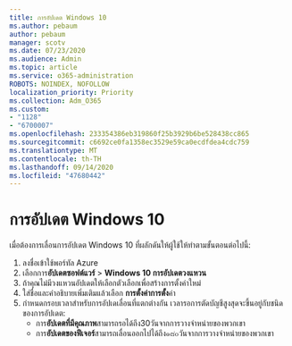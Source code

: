 ```yaml
---
title: การอัปเดต Windows 10
ms.author: pebaum
author: pebaum
manager: scotv
ms.date: 07/23/2020
ms.audience: Admin
ms.topic: article
ms.service: o365-administration
ROBOTS: NOINDEX, NOFOLLOW
localization_priority: Priority
ms.collection: Adm_O365
ms.custom:
- "1128"
- "6700007"
ms.openlocfilehash: 233354386eb319860f25b3929b6be528438cc865
ms.sourcegitcommit: c6692ce0fa1358ec3529e59ca0ecdfdea4cdc759
ms.translationtype: MT
ms.contentlocale: th-TH
ms.lasthandoff: 09/14/2020
ms.locfileid: "47680442"
---
```

# <a name="defer-windows-10-updates"></a>การอัปเดต Windows 10

เมื่อต้องการเลื่อนการอัปเดต Windows 10 ที่ผลักดันให้ผู้ใช้ให้ทำตามขั้นตอนต่อไปนี้:

1. ลงชื่อเข้าใช้พอร์ทัล Azure
2. เลือกการ**อัปเดตซอฟต์แวร์**   >   **Windows 10 การอัปเดตวงแหวน**
3. ถ้าคุณไม่มีวงแหวนอัปเดตให้เลือกตัวเลือกเพื่อสร้างการตั้งค่าใหม่
4. ใส่ชื่อและคำอธิบายเพิ่มเติมแล้วเลือก  **การตั้งค่าการตั้ง**ค่า
5. กำหนดกรอบเวลาสำหรับการอัปเดเลื่อนที่แตกต่างกัน เวลารอการตัดบัญชีสูงสุดจะขึ้นอยู่กับชนิดของการอัปเดต:
    - การ**อัปเดตที่มีคุณภาพ**สามารถรอได้ถึง30วันจากการวางจำหน่ายของพวกเขา
    - การ**อัปเดตของฟีเจอร์**สามารถเลื่อนออกไปได้ถึง๑๘๐วันจากการวางจำหน่ายของพวกเขา
